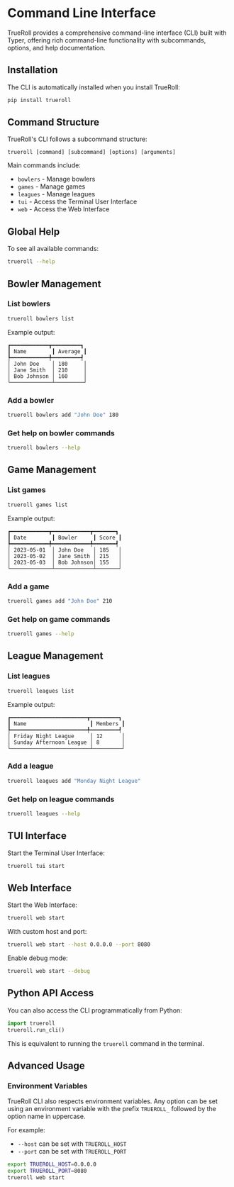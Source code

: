 # Command Line Interface

TrueRoll provides a comprehensive command-line interface (CLI) built with Typer, offering rich command-line functionality with subcommands, options, and help documentation.

## Installation

The CLI is automatically installed when you install TrueRoll:

```bash
pip install trueroll
```

## Command Structure

TrueRoll's CLI follows a subcommand structure:

```
trueroll [command] [subcommand] [options] [arguments]
```

Main commands include:

- `bowlers` - Manage bowlers
- `games` - Manage games
- `leagues` - Manage leagues
- `tui` - Access the Terminal User Interface
- `web` - Access the Web Interface

## Global Help

To see all available commands:

```bash
trueroll --help
```

## Bowler Management

### List bowlers

```bash
trueroll bowlers list
```

Example output:
```
┏━━━━━━━━━━━━┳━━━━━━━━━┓
┃ Name        ┃ Average ┃
┡━━━━━━━━━━━━╇━━━━━━━━━┩
│ John Doe    │ 180     │
│ Jane Smith  │ 210     │
│ Bob Johnson │ 160     │
└─────────────┴─────────┘
```

### Add a bowler

```bash
trueroll bowlers add "John Doe" 180
```

### Get help on bowler commands

```bash
trueroll bowlers --help
```

## Game Management

### List games

```bash
trueroll games list
```

Example output:
```
┏━━━━━━━━━━━━┳━━━━━━━━━━━━┳━━━━━━━┓
┃ Date        ┃ Bowler     ┃ Score ┃
┡━━━━━━━━━━━━╇━━━━━━━━━━━━╇━━━━━━━┩
│ 2023-05-01  │ John Doe   │ 185   │
│ 2023-05-02  │ Jane Smith │ 215   │
│ 2023-05-03  │ Bob Johnson│ 155   │
└─────────────┴────────────┴───────┘
```

### Add a game

```bash
trueroll games add "John Doe" 210
```

### Get help on game commands

```bash
trueroll games --help
```

## League Management

### List leagues

```bash
trueroll leagues list
```

Example output:
```
┏━━━━━━━━━━━━━━━━━━━━━━━━┳━━━━━━━━━┓
┃ Name                    ┃ Members ┃
┡━━━━━━━━━━━━━━━━━━━━━━━━╇━━━━━━━━━┩
│ Friday Night League     │ 12      │
│ Sunday Afternoon League │ 8       │
└─────────────────────────┴─────────┘
```

### Add a league

```bash
trueroll leagues add "Monday Night League"
```

### Get help on league commands

```bash
trueroll leagues --help
```

## TUI Interface

Start the Terminal User Interface:

```bash
trueroll tui start
```

## Web Interface

Start the Web Interface:

```bash
trueroll web start
```

With custom host and port:

```bash
trueroll web start --host 0.0.0.0 --port 8080
```

Enable debug mode:

```bash
trueroll web start --debug
```

## Python API Access

You can also access the CLI programmatically from Python:

```python
import trueroll
trueroll.run_cli()
```

This is equivalent to running the `trueroll` command in the terminal.

## Advanced Usage

### Environment Variables

TrueRoll CLI also respects environment variables. Any option can be set using an environment variable with the prefix `TRUEROLL_` followed by the option name in uppercase.

For example:
- `--host` can be set with `TRUEROLL_HOST`
- `--port` can be set with `TRUEROLL_PORT`

```bash
export TRUEROLL_HOST=0.0.0.0
export TRUEROLL_PORT=8080
trueroll web start
```